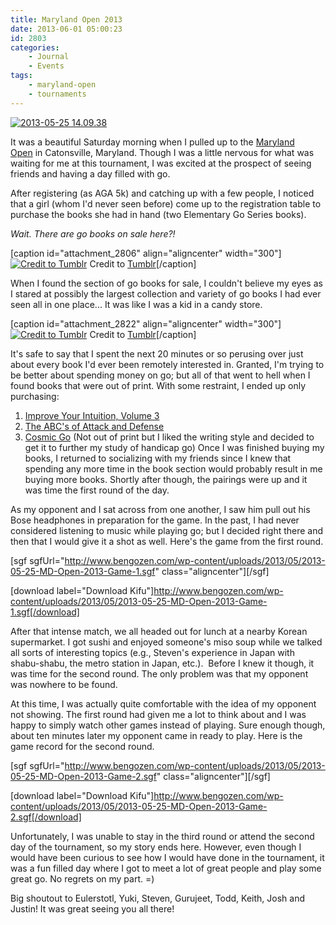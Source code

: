 ```yaml
---
title: Maryland Open 2013
date: 2013-06-01 05:00:23
id: 2803
categories:
	- Journal
	- Events
tags:
	- maryland-open
	- tournaments
---
```


[![2013-05-25 14.09.38](http://www.bengozen.com/wp-content/uploads/2013/05/2013-05-25-14.09.38.jpg)](http://www.bengozen.com/wp-content/uploads/2013/05/2013-05-25-14.09.38.jpg)

It was a beautiful Saturday morning when I pulled up to the [Maryland Open](http://www.bengozen.com/40th-maryland-open-go-tournament/ "40th Maryland Open — Go Tournament!") in Catonsville, Maryland. Though I was a little nervous for what was waiting for me at this tournament, I was excited at the prospect of seeing friends and having a day filled with go.

<!--more-->

After registering (as AGA 5k) and catching up with a few people, I noticed that a girl (whom I'd never seen before) come up to the registration table to purchase the books she had in hand (two Elementary Go Series books).

_Wait. There are go books on sale here?!_

[caption id="attachment_2806" align="aligncenter" width="300"][![Credit to Tumblr](http://www.bengozen.com/wp-content/uploads/2013/05/roadrunner.gif)](http://www.bengozen.com/wp-content/uploads/2013/05/roadrunner.gif) Credit to [Tumblr](http://www.tumblr.com/tagged/road%20runner)[/caption]

When I found the section of go books for sale, I couldn't believe my eyes as I stared at possibly the largest collection and variety of go books I had ever seen all in one place... It was like I was a kid in a candy store.

[caption id="attachment_2822" align="aligncenter" width="300"][![Credit to Tumblr](http://www.bengozen.com/wp-content/uploads/2013/05/kermitexcited.gif)](http://www.bengozen.com/wp-content/uploads/2013/05/kermitexcited.gif) Credit to [Tumblr](http://www.tumblr.com/tagged/excited%20gif)[/caption]

It's safe to say that I spent the next 20 minutes or so perusing over just about every book I'd ever been remotely interested in. Granted, I'm trying to be better about spending money on go; but all of that went to hell when I found books that were out of print. With some restraint, I ended up only purchasing:

1.  <span style="text-decoration: underline;"><span style="line-height: 13px;">Improve Your Intuition, Volume 3</span></span>
2.  <span style="text-decoration: underline;">The ABC's of Attack and Defense</span>
3.  <span style="text-decoration: underline;">Cosmic Go</span> (Not out of print but I liked the writing style and decided to get it to further my study of handicap go)
Once I was finished buying my books, I returned to socializing with my friends since I knew that spending any more time in the book section would probably result in me buying more books. Shortly after though, the pairings were up and it was time the first round of the day.

As my opponent and I sat across from one another, I saw him pull out his Bose headphones in preparation for the game. In the past, I had never considered listening to music while playing go; but I decided right there and then that I would give it a shot as well. Here's the game from the first round.[
](http://www.bengozen.com/wp-content/uploads/2013/05/2013-05-25-MD-Open-2013-Game-1.sgf)

[sgf sgfUrl="http://www.bengozen.com/wp-content/uploads/2013/05/2013-05-25-MD-Open-2013-Game-1.sgf" class="aligncenter"][/sgf]

[download label="Download Kifu"]http://www.bengozen.com/wp-content/uploads/2013/05/2013-05-25-MD-Open-2013-Game-1.sgf[/download]

After that intense match, we all headed out for lunch at a nearby Korean supermarket. I got sushi and enjoyed someone's miso soup while we talked all sorts of interesting topics (e.g., Steven's experience in Japan with shabu-shabu, the metro station in Japan, etc.).  Before I knew it though, it was time for the second round. The only problem was that my opponent was nowhere to be found.

At this time, I was actually quite comfortable with the idea of my opponent not showing. The first round had given me a lot to think about and I was happy to simply watch other games instead of playing. Sure enough though, about ten minutes later my opponent came in ready to play. Here is the game record for the second round.[
](http://www.bengozen.com/wp-content/uploads/2013/05/2013-05-25-MD-Open-2013-Game-2.sgf)

[sgf sgfUrl="http://www.bengozen.com/wp-content/uploads/2013/05/2013-05-25-MD-Open-2013-Game-2.sgf" class="aligncenter"][/sgf]

[download label="Download Kifu"]http://www.bengozen.com/wp-content/uploads/2013/05/2013-05-25-MD-Open-2013-Game-2.sgf[/download]

Unfortunately, I was unable to stay in the third round or attend the second day of the tournament, so my story ends here. However, even though I would have been curious to see how I would have done in the tournament, it was a fun filled day where I got to meet a lot of great people and play some great go. No regrets on my part. =)

Big shoutout to Eulerstotl, Yuki, Steven, Gurujeet, Todd, Keith, Josh and Justin! It was great seeing you all there!